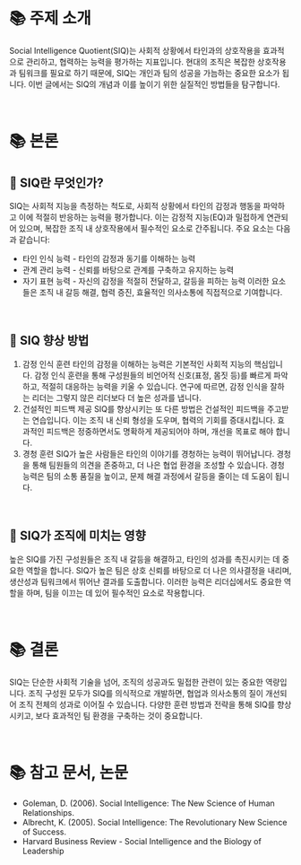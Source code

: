 # 📚 주제 소개
Social Intelligence Quotient(SIQ)는 사회적 상황에서 타인과의 상호작용을 효과적으로 관리하고, 협력하는 능력을 평가하는 지표입니다. 현대의 조직은 복잡한 상호작용과 팀워크를 필요로 하기 때문에, SIQ는 개인과 팀의 성공을 가늠하는 중요한 요소가 됩니다. 이번 글에서는 SIQ의 개념과 이를 높이기 위한 실질적인 방법들을 탐구합니다.

<br/>

# 📚 본론
## 📖 SIQ란 무엇인가?
SIQ는 사회적 지능을 측정하는 척도로, 사회적 상황에서 타인의 감정과 행동을 파악하고 이에 적절히 반응하는 능력을 평가합니다. 이는 감정적 지능(EQ)과 밀접하게 연관되어 있으며, 복잡한 조직 내 상호작용에서 필수적인 요소로 간주됩니다. 주요 요소는 다음과 같습니다:

- 타인 인식 능력 - 타인의 감정과 동기를 이해하는 능력
- 관계 관리 능력 - 신뢰를 바탕으로 관계를 구축하고 유지하는 능력
- 자기 표현 능력 - 자신의 감정을 적절히 전달하고, 갈등을 피하는 능력
이러한 요소들은 조직 내 갈등 해결, 협력 증진, 효율적인 의사소통에 직접적으로 기여합니다.

<br/>

## 📖 SIQ 향상 방법
1. 감정 인식 훈련
타인의 감정을 이해하는 능력은 기본적인 사회적 지능의 핵심입니다. 감정 인식 훈련을 통해 구성원들의 비언어적 신호(표정, 몸짓 등)를 빠르게 파악하고, 적절히 대응하는 능력을 키울 수 있습니다. 연구에 따르면, 감정 인식을 잘하는 리더는 그렇지 않은 리더보다 더 높은 성과를 냅니다.
2. 건설적인 피드백 제공
SIQ를 향상시키는 또 다른 방법은 건설적인 피드백을 주고받는 연습입니다. 이는 조직 내 신뢰 형성을 도우며, 협력의 기회를 증대시킵니다. 효과적인 피드백은 정중하면서도 명확하게 제공되어야 하며, 개선을 목표로 해야 합니다.
3. 경청 훈련
SIQ가 높은 사람들은 타인의 이야기를 경청하는 능력이 뛰어납니다. 경청을 통해 팀원들의 의견을 존중하고, 더 나은 협업 환경을 조성할 수 있습니다. 경청 능력은 팀의 소통 품질을 높이고, 문제 해결 과정에서 갈등을 줄이는 데 도움이 됩니다.

<br/>

## 📖 SIQ가 조직에 미치는 영향
높은 SIQ를 가진 구성원들은 조직 내 갈등을 해결하고, 타인의 성과를 촉진시키는 데 중요한 역할을 합니다. SIQ가 높은 팀은 상호 신뢰를 바탕으로 더 나은 의사결정을 내리며, 생산성과 팀워크에서 뛰어난 결과를 도출합니다. 이러한 능력은 리더십에서도 중요한 역할을 하며, 팀을 이끄는 데 있어 필수적인 요소로 작용합니다.

<br/>

# 📚 결론
SIQ는 단순한 사회적 기술을 넘어, 조직의 성공과도 밀접한 관련이 있는 중요한 역량입니다. 조직 구성원 모두가 SIQ를 의식적으로 개발하면, 협업과 의사소통의 질이 개선되어 조직 전체의 성과로 이어질 수 있습니다. 다양한 훈련 방법과 전략을 통해 SIQ를 향상시키고, 보다 효과적인 팀 환경을 구축하는 것이 중요합니다.

<br/>

# 📚 참고 문서, 논문
- Goleman, D. (2006). Social Intelligence: The New Science of Human Relationships.
- Albrecht, K. (2005). Social Intelligence: The Revolutionary New Science of Success.
- Harvard Business Review - Social Intelligence and the Biology of Leadership
